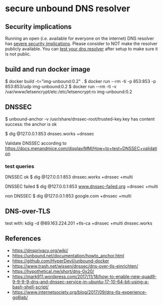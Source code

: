 # secure unbound DNS resolver

## Security implications

Running an open (i.e. available for everyone on the internet) DNS resolver has [severe security implications](https://www.tripwire.com/state-of-security/security-data-protection/cyber-security/dns-amplification-protecting-unrestricted-open-dns-resolvers/). Please consider to NOT make the resolver publicly available. You can [test your dns resolver](www.openresolver.com) after setup to make sure it is not public.

## build and run docker image
$ docker build -t="img-unbound:0.2" .
$ docker run --rm -ti -p 853:853 -p 853:853/udp img-unbound:0.2
$ docker run --rm -ti -v /var/www/letsencrypt/etc:/etc/letsencrypt:ro img-unbound:0.2

## DNSSEC
$ unbound-anchor -v
 /usr/share/dnssec-root/trusted-key.key has content
 success: the anchor is ok

$ dig @127.0.0.1:853 dnssec.works +dnssec

Validate DNSSEC according to https://docs.menandmice.com/display/MM/How+to+test+DNSSEC+validation
 
### test queries

DNSSEC ok
    $ dig @127.0.0.1:853 dnssec.works +dnssec +multi

DNSSEC failed
    $ dig @127.0.0.1:853 www.dnssec-failed.org +dnssec +multi

non DNSSEC
    $ dig @127.0.0.1:853 google.com +dnssec +multi

## DNS-over-TLS

test with:
    kdig -d @89.163.224.201 +tls-ca +dnssec +multi dnssec.works
    
## References
* https://dnsprivacy.org/wiki/
* https://unbound.net/documentation/howto_anchor.html
* https://github.com/HyperDevil/unbound-docker
* https://www.trash.net/wissen/dnssec/dns-over-tls-einrichten/
* https://hypothetical.me/short/dns-0x20/
* https://mark911.wordpress.com/2017/11/18/how-to-enable-new-quad9-9-9-9-9-dns-and-dnssec-service-in-ubuntu-17-10-64-bit-using-a-bash-shell-script/
* https://www.internetsociety.org/blog/2017/09/dns-tls-experience-go6lab/
